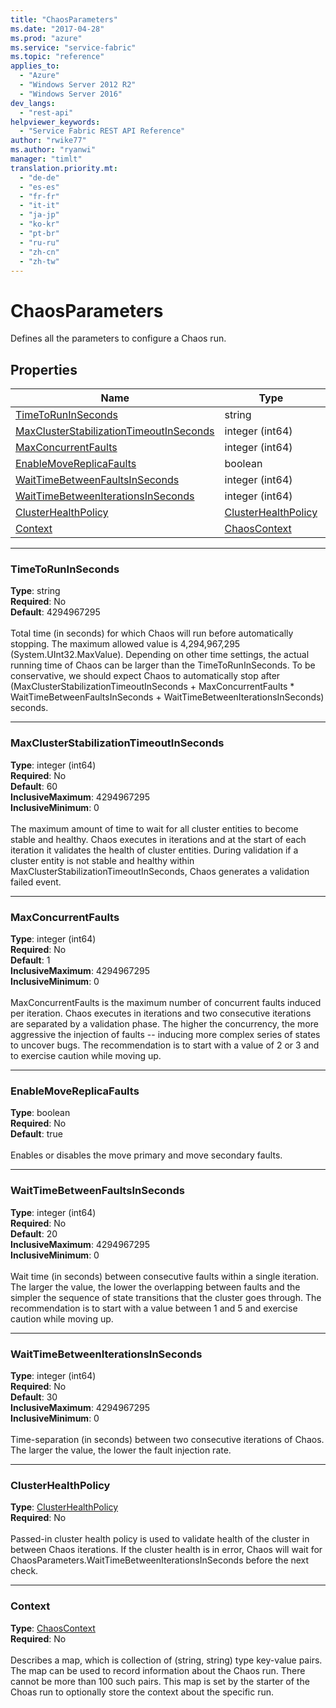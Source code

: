 ```yaml
---
title: "ChaosParameters"
ms.date: "2017-04-28"
ms.prod: "azure"
ms.service: "service-fabric"
ms.topic: "reference"
applies_to: 
  - "Azure"
  - "Windows Server 2012 R2"
  - "Windows Server 2016"
dev_langs: 
  - "rest-api"
helpviewer_keywords: 
  - "Service Fabric REST API Reference"
author: "rwike77"
ms.author: "ryanwi"
manager: "timlt"
translation.priority.mt: 
  - "de-de"
  - "es-es"
  - "fr-fr"
  - "it-it"
  - "ja-jp"
  - "ko-kr"
  - "pt-br"
  - "ru-ru"
  - "zh-cn"
  - "zh-tw"
---
```

# ChaosParameters

Defines all the parameters to configure a Chaos run.


## Properties
| Name | Type | Required |
| --- | --- | --- |
| [TimeToRunInSeconds](#timetoruninseconds) | string | No |
| [MaxClusterStabilizationTimeoutInSeconds](#maxclusterstabilizationtimeoutinseconds) | integer (int64) | No |
| [MaxConcurrentFaults](#maxconcurrentfaults) | integer (int64) | No |
| [EnableMoveReplicaFaults](#enablemovereplicafaults) | boolean | No |
| [WaitTimeBetweenFaultsInSeconds](#waittimebetweenfaultsinseconds) | integer (int64) | No |
| [WaitTimeBetweenIterationsInSeconds](#waittimebetweeniterationsinseconds) | integer (int64) | No |
| [ClusterHealthPolicy](#clusterhealthpolicy) | [ClusterHealthPolicy](sfclient-model-clusterhealthpolicy.md) | No |
| [Context](#context) | [ChaosContext](sfclient-model-chaoscontext.md) | No |

____
### TimeToRunInSeconds
__Type__: string <br/>
__Required__: No<br/>
__Default__: 4294967295 <br/>
<br/>
Total time (in seconds) for which Chaos will run before automatically stopping. The maximum allowed value is 4,294,967,295 (System.UInt32.MaxValue). 
Depending on other time settings, the actual running time of Chaos can be larger than the TimeToRunInSeconds. 
To be conservative, we should expect Chaos to automatically stop after 
(MaxClusterStabilizationTimeoutInSeconds + MaxConcurrentFaults * WaitTimeBetweenFaultsInSeconds + WaitTimeBetweenIterationsInSeconds) seconds.


____
### MaxClusterStabilizationTimeoutInSeconds
__Type__: integer (int64) <br/>
__Required__: No<br/>
__Default__: 60 <br/>
__InclusiveMaximum__: 4294967295 <br/>
__InclusiveMinimum__: 0 <br/>
<br/>
The maximum amount of time to wait for all cluster entities to become stable and healthy. Chaos executes in iterations and at the start of each iteration it validates the health of cluster entities. 
During validation if a cluster entity is not stable and healthy within MaxClusterStabilizationTimeoutInSeconds, Chaos generates a validation failed event.


____
### MaxConcurrentFaults
__Type__: integer (int64) <br/>
__Required__: No<br/>
__Default__: 1 <br/>
__InclusiveMaximum__: 4294967295 <br/>
__InclusiveMinimum__: 0 <br/>
<br/>
MaxConcurrentFaults is the maximum number of concurrent faults induced per iteration.
Chaos executes in iterations and two consecutive iterations are separated by a validation phase.
The higher the concurrency, the more aggressive the injection of faults -- inducing more complex series of states to uncover bugs.
The recommendation is to start with a value of 2 or 3 and to exercise caution while moving up.


____
### EnableMoveReplicaFaults
__Type__: boolean <br/>
__Required__: No<br/>
__Default__: true <br/>
<br/>
Enables or disables the move primary and move secondary faults.


____
### WaitTimeBetweenFaultsInSeconds
__Type__: integer (int64) <br/>
__Required__: No<br/>
__Default__: 20 <br/>
__InclusiveMaximum__: 4294967295 <br/>
__InclusiveMinimum__: 0 <br/>
<br/>
Wait time (in seconds) between consecutive faults within a single iteration.
The larger the value, the lower the overlapping between faults and the simpler the sequence of state transitions that the cluster goes through.
The recommendation is to start with a value between 1 and 5 and exercise caution while moving up.


____
### WaitTimeBetweenIterationsInSeconds
__Type__: integer (int64) <br/>
__Required__: No<br/>
__Default__: 30 <br/>
__InclusiveMaximum__: 4294967295 <br/>
__InclusiveMinimum__: 0 <br/>
<br/>
Time-separation (in seconds) between two consecutive iterations of Chaos.
The larger the value, the lower the fault injection rate.


____
### ClusterHealthPolicy
__Type__: [ClusterHealthPolicy](sfclient-model-clusterhealthpolicy.md) <br/>
__Required__: No<br/>
<br/>
Passed-in cluster health policy is used to validate health of the cluster in between Chaos iterations. If the cluster health is in error, Chaos will wait for ChaosParameters.WaitTimeBetweenIterationsInSeconds before the next check.


____
### Context
__Type__: [ChaosContext](sfclient-model-chaoscontext.md) <br/>
__Required__: No<br/>
<br/>
Describes a map, which is collection of (string, string) type key-value pairs. The map can be used to record information about
the Chaos run. There cannot be more than 100 such pairs. 
This map is set by the starter of the Choas run to optionally store the context about the specific run. 

